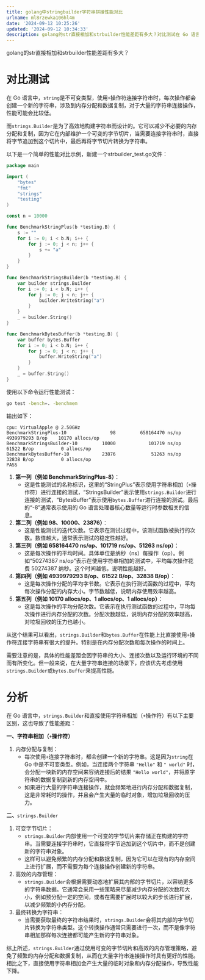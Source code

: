 ```yaml
---
title: golang中stringbuilder字符串拼接性能对比
urlname: ml8rzewka106hl4m
date: '2024-09-12 10:25:26'
updated: '2024-09-12 10:34:33'
description: golang的str直接相加和strbuilder性能差距有多大？对比测试在 Go 语言中，string是不可变类型，使用+操作符连接字符串时，每次操作都会创建一个新的字符串，涉及到内存分配和数据复制，对于大量的字符串连接操作，性能可能会比较低。而strings.Builder是为了高效地构建...
---
```

<font style="color:rgba(0, 0, 0, 0.85);">golang的str直接相加和strbuilder性能差距有多大？</font>

# 对比测试
在 Go 语言中，`string`是不可变类型，使用`+`操作符连接字符串时，每次操作都会创建一个新的字符串，涉及到内存分配和数据复制，对于大量的字符串连接操作，性能可能会比较低。

而`strings.Builder`是为了高效地构建字符串而设计的。它可以减少不必要的内存分配和复制，因为它在内部维护一个可变的字节切片，当需要连接字符串时，直接将字节追加到这个切片中，最后再将字节切片转换为字符串。

以下是一个简单的性能对比示例，新建一个strbuilder_test.go文件：

```go
package main

import (
    "bytes"
    "fmt"
    "strings"
    "testing"
)

const n = 10000

func BenchmarkStringPlus(b *testing.B) {
    s := ""
    for i := 0; i < b.N; i++ {
        for j := 0; j < n; j++ {
            s += "a"
        }
    }
}

func BenchmarkStringsBuilder(b *testing.B) {
    var builder strings.Builder
    for i := 0; i < b.N; i++ {
        for j := 0; j < n; j++ {
            builder.WriteString("a")
        }
    }
    _ = builder.String()
}

func BenchmarkBytesBuffer(b *testing.B) {
    var buffer bytes.Buffer
    for i := 0; i < b.N; i++ {
        for j := 0; j < n; j++ {
            buffer.WriteString("a")
        }
    }
    _ = buffer.String()
}
```

使用以下命令运行性能测试：

```bash
go test -bench=. -benchmem
```

输出如下：

```plain
cpu: VirtualApple @ 2.50GHz
BenchmarkStringPlus-10                98         658164470 ns/op        4939979293 B/op    10170 allocs/op
BenchmarkStringsBuilder-10         10000            101719 ns/op           61522 B/op          0 allocs/op
BenchmarkBytesBuffer-10            23876             51263 ns/op           32838 B/op          0 allocs/op
PASS
```

1. **第一列（例如 BenchmarkStringPlus-8）**：
    - 这是性能测试的名称标识，这里的“StringPlus”表示使用字符串相加（`+`操作符）进行连接的测试，“StringsBuilder”表示使用`strings.Builder`进行连接的测试，“BytesBuffer”表示使用`bytes.Buffer`进行连接的测试。最后的“-8”通常表示使用的 Go 语言处理器核心数量等运行时参数相关的信息。
2. **第二列（例如 98、10000、23876）**：
    - 这是性能测试的迭代次数。它表示在测试过程中，该测试函数被执行的次数。数值越大，通常表示测试的稳定性越好。
3. **第三列（例如 658164470 ns/op、101719 ns/op、51263 ns/op）**：
    - 这是每次操作的平均时间。具体单位是纳秒（ns）每操作（op）。例如“50274387 ns/op”表示在使用字符串相加的测试中，平均每次操作花费 50274387 纳秒。这个时间越低，说明性能越好。
4. **第四列（例如 4939979293 B/op、61522 B/op、32838 B/op）**：
    - 这是每次操作分配的平均字节数。它表示在执行测试函数的过程中，平均每次操作分配的内存大小。字节数越低，说明内存使用效率越高。
5. **第五列（例如 10170 allocs/op、1 allocs/op、1 allocs/op）**：
    - 这是每次操作的平均分配次数。它表示在执行测试函数的过程中，平均每次操作进行内存分配的次数。分配次数越低，说明内存分配的效率越高，对垃圾回收的压力也越小。

从这个结果可以看出，`strings.Builder`和`bytes.Buffer`在性能上比直接使用`+`操作符连接字符串有很大的提升。特别是在内存分配次数和每次操作的时间上。

需要注意的是，具体的性能差距会因字符串的大小、连接次数以及运行环境的不同而有所变化。但一般来说，在大量字符串连接的场景下，应该优先考虑使用`strings.Builder`或`bytes.Buffer`来提高性能。

# 分析
在 Go 语言中，`strings.Builder`和直接使用字符串相加（`+`操作符）有以下主要区别，这也导致了性能差距：

**一、字符串相加（**`+`**操作符）**

1. 内存分配与复制：
    - 每次使用`+`连接字符串时，都会创建一个新的字符串。这是因为`string`在 Go 中是不可变类型。例如，当连接两个字符串 `"Hello"` 和 `" world"` 时，会分配一块新的内存空间来容纳连接后的结果 `"Hello world"`，并将原字符串的数据复制到新的内存空间中。
    - 如果进行大量的字符串连接操作，就会频繁地进行内存分配和数据复制，这是非常耗时的操作，并且会产生大量的临时对象，增加垃圾回收的压力。

**二、**`strings.Builder`

1. 可变字节切片：
    - `strings.Builder`内部使用一个可变的字节切片来存储正在构建的字符串。当需要连接字符串时，它直接将字节追加到这个切片中，而不是创建新的字符串对象。
    - 这样可以避免频繁的内存分配和数据复制，因为它可以在现有的内存空间上进行扩展，而不需要为每个连接操作创建新的字符串。
2. 高效的内存管理：
    - `strings.Builder`会根据需要动态地扩展其内部的字节切片，以容纳更多的字符串数据。它通常会采用一些策略来尽量减少内存分配的次数和大小，例如预分配一定的空间，或者在需要扩展时以较大的步长进行扩展，以减少频繁的小内存分配。
3. 最终转换为字符串：
    - 当需要获取最终的字符串结果时，`strings.Builder`会将其内部的字节切片转换为字符串类型。这个转换操作通常只需要进行一次，而不是像字符串相加那样每次连接都可能产生新的字符串对象。

综上所述，`strings.Builder`通过使用可变的字节切片和高效的内存管理策略，避免了频繁的内存分配和数据复制，从而在大量字符串连接操作时具有更好的性能。相比之下，直接使用字符串相加会产生大量的临时对象和内存分配操作，导致性能下降。

